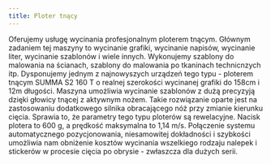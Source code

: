```yaml
---
title: Ploter tnący
---
```


Oferujemy usługę wycinania profesjonalnym ploterem tnącym. Głównym zadaniem tej
maszyny to wycinanie grafiki, wycinanie napisów, wycinanie liter, wycinanie
szablonów i wiele innych. Wykonujemy szablony do malowania na ścianach, szablony
do malowania po tkaninach technicnzych itp. Dysponujemy jednym z najnowyszych
urządzeń tego typu - ploterem tnącym SUMMA S2 160 T o realnej szerokości
wycinanej grafiki do 158cm i 12m długości. Maszyna umożliwia wycinanie szablonów
z dużą precyzyją dzięki głowicy tnącej z aktywnym nożem. Takie rozwiązanie
oparte jest na zastosowaniu dodatkowego silnika obracającego nóż przy zmianie
kierunku cięcia. Sprawia to, że parametry tego typu ploterów są rewelacyjne.
Nacisk plotera to 600 g, a prędkość maksymalna to 1,14 m/s. Połączenie systemu
automatycznego pozycjonowania, niesamowitej dokładności i szybkości umożliwia
nam obniżenie kosztów wycinania wszelkiego rodzaju nalepek i stickerów w
procesie cięcia po obrysie - zwłaszcza dla dużych serii.
